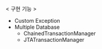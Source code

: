 < 구현 기능 >

- Custom Exception
- Multiple Database
    - ChainedTransactionManager
    - JTATransactionManager